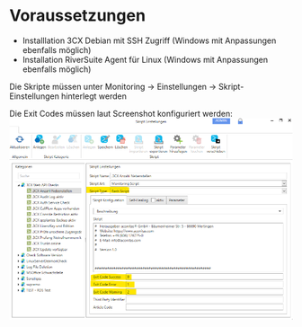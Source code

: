 # Voraussetzungen
- Installlation 3CX Debian mit SSH Zugriff  (Windows mit Anpassungen ebenfalls möglich)
- Installation RiverSuite Agent für Linux (Windows mit Anpassungen ebenfalls möglich)

Die Skripte müssen unter Monitoring -> Einstellungen -> Skript-Einstellungen hinterlegt werden

Die Exit Codes müssen laut Screenshot konfiguriert werden:
![Skript Einstellungen](./_images/image-20221128213217-14.png)
